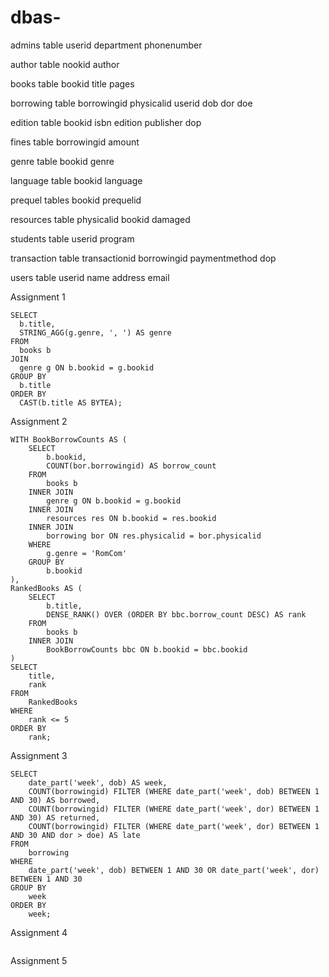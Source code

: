 # dbas-

admins table
  userid
  department
  phonenumber

author table
  nookid
  author

books table
  bookid
  title 
  pages

borrowing table
  borrowingid
  physicalid
  userid
  dob
  dor
  doe

edition table
  bookid
  isbn 
  edition
  publisher
  dop

fines table
  borrowingid
  amount
  
genre table
  bookid
  genre

language table
  bookid
  language

prequel tables
  bookid
  prequelid

resources table
  physicalid
  bookid
  damaged

students table
  userid
  program

transaction table
  transactionid
  borrowingid
  paymentmethod
  dop

users table
  userid
  name
  address
  email

Assignment 1

```
SELECT
  b.title,
  STRING_AGG(g.genre, ', ') AS genre
FROM
  books b
JOIN
  genre g ON b.bookid = g.bookid
GROUP BY
  b.title
ORDER BY
  CAST(b.title AS BYTEA);
```
Assignment 2

```
WITH BookBorrowCounts AS (
    SELECT
        b.bookid,
        COUNT(bor.borrowingid) AS borrow_count
    FROM
        books b
    INNER JOIN
        genre g ON b.bookid = g.bookid
    INNER JOIN
        resources res ON b.bookid = res.bookid
    INNER JOIN
        borrowing bor ON res.physicalid = bor.physicalid
    WHERE
        g.genre = 'RomCom'
    GROUP BY
        b.bookid
),
RankedBooks AS (
    SELECT
        b.title,
        DENSE_RANK() OVER (ORDER BY bbc.borrow_count DESC) AS rank
    FROM
        books b
    INNER JOIN
        BookBorrowCounts bbc ON b.bookid = bbc.bookid
)
SELECT
    title,
    rank
FROM
    RankedBooks
WHERE
    rank <= 5
ORDER BY
    rank;

```

Assignment 3

```
SELECT 
    date_part('week', dob) AS week,
    COUNT(borrowingid) FILTER (WHERE date_part('week', dob) BETWEEN 1 AND 30) AS borrowed,
    COUNT(borrowingid) FILTER (WHERE date_part('week', dor) BETWEEN 1 AND 30) AS returned,
    COUNT(borrowingid) FILTER (WHERE date_part('week', dor) BETWEEN 1 AND 30 AND dor > doe) AS late
FROM 
    borrowing
WHERE 
    date_part('week', dob) BETWEEN 1 AND 30 OR date_part('week', dor) BETWEEN 1 AND 30
GROUP BY 
    week
ORDER BY 
    week;
```

Assignment 4

```

```

Assignment 5

```

```
